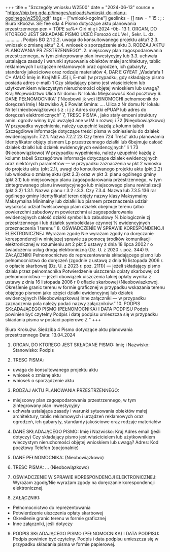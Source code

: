 +++
title = "Szczegóły wniosku W2500"
date = "2024-06-13"
source = "https://bip.brg.gda.pl/images/uploads/wnioski-do-planu-ogolnego/w2500.pdf"
tags = ["wnioski-ogolne"]
geolinks = []
raw = " 15 : ; : Biuró kRoóżw. SiE fee sda 4 Pismo dotyczące aktu planowania przestrzennego  pen = TÓPE sa%* Giri ni ę i 2024 -0b- 13  1. ORGAN, DO KTOREGO JEST SKŁADANE PISMO UCEĆ Forsozó  cdL Vel , Sekr. L. dz. ............. Podpis  BO 2.1 2.2. uwaga do konsultowanego projektu aktu? 2.3. wniosek o zmianę aktu” 2.4. wniosek o sporządzenie aktu 3. RODZAJ AKTU PLANOWANIA PR ZESTRZENNEGO” .2. miejscowy plan zagospodarowania przestrzennego, w tym zintegrowany plan inwestycyjny lub 3.3. uchwała ustalająca zasady i warunki sytuowania obiektów małej architektury, tablic reklamowych I urzączen reklamowych oraz ogrodzen, ich gabaryty, standardy jakościowe oraz rodzaje materiałów 4, DAR E GYEAT „Wadafafa 1 C* AMLO Imię in Kraj MIIE J5( i, E-mail (w przypadku, gdy składający pismo posiada adres e-mail) 1 Czy składający pismo jest właścicielem lub użytkownikiem wieczystym nieruchomości objętej wnioskiem lub uwagą? Kraj Województwo Ulica Nr domu: Nr lokalu Miejscowość Kod pocztowy 6. DANE PEŁNOMOCNIKA” ('Nieobowii jk wo) IEINOMOCHI pełnomocnik do doręczeń Imię I Nazwisko Ą E Powiat Gmina: .... Ulica z Nr domu Nr lokalu Nr tel (nieobowiążkowo) ś z : i j z Adres skrytki ePUAP lub adres do doręczeń elektronicznych” 7, TRESC PISMA , jako stały emoeni struktury amin. ogrodv winny być uwząlęd ane w IM n rozwoj i 72 (Nieęobowiązkowo) W przypadku wypełnienia, należy uzupełnić każdą z kolumn tabeli Szczegółowe informacje dotyczące treści pisma w odniesieniu do działek ewidencyjnych: 7.2.1. Nazwa 7.2.2  23 Czy teren  724 Treść'  aktu planowamia Identyfikator  objęty pismem  Lp przestrzennego działki lub  6bejmuje całość    działek  działki lub działek   ewidencyjnych  ewidencyjnych”  li 1   73 (Nieobowiązkowo) W przypadku wypełnienia, należy uzupełnić każdą z kolumn tabeli Szczegółowe informacje dotyczące działek ewidencyjnych oraz niektórych parametrów — w przypadku zaznaczenia w pkt 2 wniosku do projektu aktu (pkt 2.1), uwagi do konsultowanego projektu aktu (pkt 2.2) lub wniosku o zmianę aktu (pkt 2.3) oraz w pkt 3: planu ogólnego gminy (pkt 3.1) lub miejscowego planu zagospodarowania przestrzennego, w tym zintegrowanego planu inwestycyjnego lub miejscowego planu rewitalizacji (pkt 3.2) 1.3.1. Nazwa pianu r 3.2 r.3.3. Czy 7.3.4. Nazwa lub  7.3.5 136 rar ogólnego gminy Identyfikato! teren objęty nazwy klasy  Maksymalny  Maksymalna  Minimalny lub działki lub pismem przeznaczenia  udział  wysokość  udział fwelscowego plam działek  obejmuje terenu (albo powierzchni  zabudowy m   powierzchmi ai zagospodarowania  ewidencyjnych  całość działki symbol lub  zabudowy %  biologicznie zj przestrzennego  i lub działek  symboleklasy   czynnej %   ewidencyjnych  przeznaczenia  1 terenu”            8. OŚWIADCZENIE W SPRAWIE KORESPONDENCJI ELEKTRONICZNEJ Wyrażam zgodę Nie wyrażam zgody na doręczanie korespondencji w niniejszej sprawie za pomocą środków komunikacji elektronicznej w rozumieniu art 2 pkt 5 ustawy z dnia 18 lipca 2002 r o świadczeniu usług drogą elektroniczną (Dz. U. z 2020 r. poz. 344) 9. ZAŁĄCZNIKI Pełnomocnictwo do reprezentowania składającego pismo lub pełnomocnictwo do doręczeń (zgodnie z ustawą z dnia 16 listopada 2006 r. o opłacie skarbowej (Dz. U. z 2023 r. poz. 2111)) — jeżeli składający pismo działa przez pelnomacnika Potwierdzenie uiszczenia opłaty skarbowej od pełnomocnictwa — jeżeli obowiązek uiszczenia takiej opłaty wynika z ustawy z dnia 16 listopada 2006 r 0 ofłacie skarbowej (Nieobowiazkowoj. Określenie granic terenu w formie graficznej w przypadku wskazania terenu objętego pismem jako części działki ewidencyjnej lub działek ewidencyjnych (Nieobowiaązkowa) Inne załączniki — w przypadku zaznaczenia pola należy podać nazwy załączników.” 10. PODPIS SKŁADAJĄCEGO PISMO (PEŁNOMOCNIKA) I DATA PODPISU Podpis powinien być czytelny Podpis i datę podpisu umieszcza się w przypadku skiadania pisma w postaci papierowe Z "
+++

Biuro Krokużw. Siedziba 4
Pismo dotyczące aktu planowania przestrzennego
Data: 13.04.2024

1. ORGAN, DO KTOREGO JEST SKŁADANE PISMO:
Imię i Nazwisko:
Stanowisko:
Podpis 

2. TRESC PISMA:
- uwaga do konsultowanego projektu aktu
- wniosek o zmianę aktu
- wniosek o sporządzenie aktu

3. RODZAJ AKTU PLANOWANIA PRZESTRZENNEGO:
- miejscowy plan zagospodarowania przestrzennego, w tym zintegrowany plan inwestycyjny
- uchwała ustalająca zasady i warunki sytuowania obiektów małej architektury, tablic reklamowych i urządzeń reklamowych oraz ogrodzeń, ich gabaryty, standardy jakościowe oraz rodzaje materiałów

4. DANE SKŁADAJĄCEGO PISMO:
Imię i Nazwisko:
Kraj
Adres email (jeśli dotyczy)
Czy składający pismo jest właścicielem lub użytkownikiem wieczystym nieruchomości objętej wnioskiem lub uwagą?
Adres:
Kod pocztowy
Telefon (opcjonalnie)

5. DANE PEŁNOMOCNIKA:
(Nieobowiązkowo)

6. TRESC PISMA:
...
(Nieobowiązkowo)

7. OŚWIADCZENIE W SPRAWIE KORESPONDENCJI ELEKTRONICZNEJ:
Wyrażam zgodę/Nie wyrażam zgody na doręczanie korespondencji elektronicznej.

8. ZAŁĄCZNIKI:
- Pełnomocnictwo do reprezentowania
- Potwierdzenie uiszczenia opłaty skarbowej
- Określenie granic terenu w formie graficznej
- Inne załączniki, jeśli dotyczy

9. PODPIS SKŁADAJĄCEGO PISMO (PEŁNOMOCNIKA) I DATA PODPISU:
Podpis powinien być czytelny. Podpis i data podpisu umieszcza się w przypadku składania pisma w formie papierowej.



